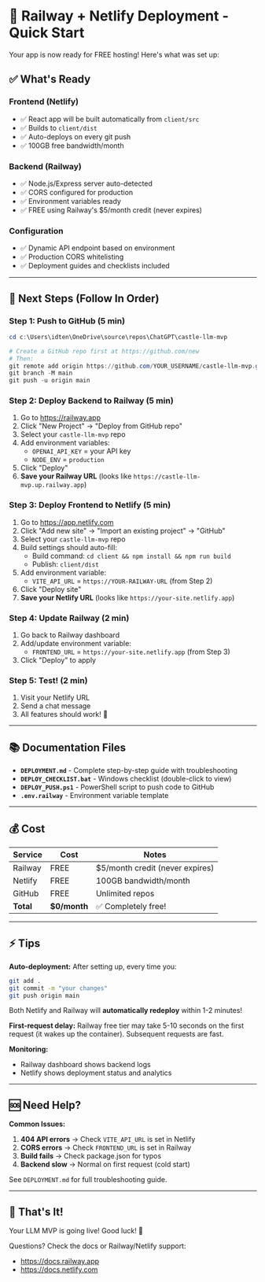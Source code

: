 # 🚀 Railway + Netlify Deployment - Quick Start

Your app is now ready for FREE hosting! Here's what was set up:

## ✅ What's Ready

### Frontend (Netlify)
- ✅ React app will be built automatically from `client/src`
- ✅ Builds to `client/dist`
- ✅ Auto-deploys on every git push
- ✅ 100GB free bandwidth/month

### Backend (Railway)  
- ✅ Node.js/Express server auto-detected
- ✅ CORS configured for production
- ✅ Environment variables ready
- ✅ FREE using Railway's $5/month credit (never expires)

### Configuration
- ✅ Dynamic API endpoint based on environment
- ✅ Production CORS whitelisting
- ✅ Deployment guides and checklists included

---

## 🎯 Next Steps (Follow In Order)

### Step 1: Push to GitHub (5 min)
```powershell
cd c:\Users\idten\OneDrive\source\repos\ChatGPT\castle-llm-mvp

# Create a GitHub repo first at https://github.com/new
# Then:
git remote add origin https://github.com/YOUR_USERNAME/castle-llm-mvp.git
git branch -M main
git push -u origin main
```

### Step 2: Deploy Backend to Railway (5 min)
1. Go to https://railway.app
2. Click "New Project" → "Deploy from GitHub repo"
3. Select your `castle-llm-mvp` repo
4. Add environment variables:
   - `OPENAI_API_KEY` = your API key
   - `NODE_ENV` = `production`
5. Click "Deploy"
6. **Save your Railway URL** (looks like `https://castle-llm-mvp.up.railway.app`)

### Step 3: Deploy Frontend to Netlify (5 min)
1. Go to https://app.netlify.com
2. Click "Add new site" → "Import an existing project" → "GitHub"
3. Select your `castle-llm-mvp` repo
4. Build settings should auto-fill:
   - Build command: `cd client && npm install && npm run build`
   - Publish: `client/dist`
5. Add environment variable:
   - `VITE_API_URL` = `https://YOUR-RAILWAY-URL` (from Step 2)
6. Click "Deploy site"
7. **Save your Netlify URL** (looks like `https://your-site.netlify.app`)

### Step 4: Update Railway (2 min)
1. Go back to Railway dashboard
2. Add/update environment variable:
   - `FRONTEND_URL` = `https://your-site.netlify.app` (from Step 3)
3. Click "Deploy" to apply

### Step 5: Test! (2 min)
1. Visit your Netlify URL
2. Send a chat message
3. All features should work! 🎉

---

## 📚 Documentation Files

- **`DEPLOYMENT.md`** - Complete step-by-step guide with troubleshooting
- **`DEPLOY_CHECKLIST.bat`** - Windows checklist (double-click to view)
- **`DEPLOY_PUSH.ps1`** - PowerShell script to push code to GitHub
- **`.env.railway`** - Environment variable template

---

## 💰 Cost

| Service | Cost | Notes |
|---------|------|-------|
| Railway | FREE | $5/month credit (never expires) |
| Netlify | FREE | 100GB bandwidth/month |
| GitHub | FREE | Unlimited repos |
| **Total** | **$0/month** | ✅ Completely free! |

---

## ⚡ Tips

**Auto-deployment:** After setting up, every time you:
```bash
git add .
git commit -m "your changes"
git push origin main
```

Both Netlify and Railway will **automatically redeploy** within 1-2 minutes!

**First-request delay:** Railway free tier may take 5-10 seconds on the first request (it wakes up the container). Subsequent requests are fast.

**Monitoring:** 
- Railway dashboard shows backend logs
- Netlify shows deployment status and analytics

---

## 🆘 Need Help?

**Common Issues:**

1. **404 API errors** → Check `VITE_API_URL` is set in Netlify
2. **CORS errors** → Check `FRONTEND_URL` is set in Railway  
3. **Build fails** → Check package.json for typos
4. **Backend slow** → Normal on first request (cold start)

See `DEPLOYMENT.md` for full troubleshooting guide.

---

## 🎉 That's It!

Your LLM MVP is going live! Good luck! 🚀

Questions? Check the docs or Railway/Netlify support:
- https://docs.railway.app
- https://docs.netlify.com
